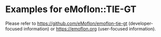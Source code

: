 # Examples for eMoflon::TIE-GT

Please refer to https://github.com/eMoflon/emoflon-tie-gt (developer-focused information) or https://emoflon.org (user-focused information).
